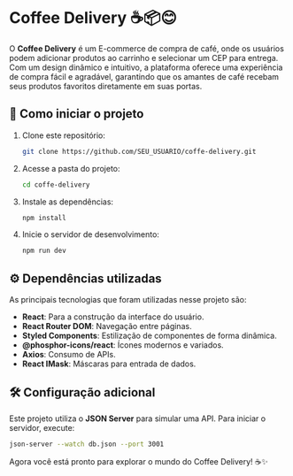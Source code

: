# Coffee Delivery ☕📦😊

O **Coffee Delivery** é um E-commerce de compra de café, onde os usuários podem adicionar produtos ao carrinho e selecionar um CEP para entrega. Com um design dinâmico e intuitivo, a plataforma oferece uma experiência de compra fácil e agradável, garantindo que os amantes de café recebam seus produtos favoritos diretamente em suas portas.

## 🚀 Como iniciar o projeto

1. Clone este repositório:
   ```bash
   git clone https://github.com/SEU_USUARIO/coffe-delivery.git
   ```
   
2. Acesse a pasta do projeto:
   ```bash
   cd coffe-delivery
   ```
   
3. Instale as dependências:
   ```bash
   npm install
   ```

4. Inicie o servidor de desenvolvimento:
   ```bash
   npm run dev
   ```

## ⚙️ Dependências utilizadas

As principais tecnologias que foram utilizadas nesse projeto são:
- **React**: Para a construção da interface do usuário.
- **React Router DOM**: Navegação entre páginas.
- **Styled Components**: Estilização de componentes de forma dinâmica.
- **@phosphor-icons/react**: Ícones modernos e variados.
- **Axios**: Consumo de APIs.
- **React IMask**: Máscaras para entrada de dados.

## 🛠️ Configuração adicional

Este projeto utiliza o **JSON Server** para simular uma API. Para iniciar o servidor, execute:
```bash
json-server --watch db.json --port 3001
```

Agora você está pronto para explorar o mundo do Coffee Delivery! ☕✨

